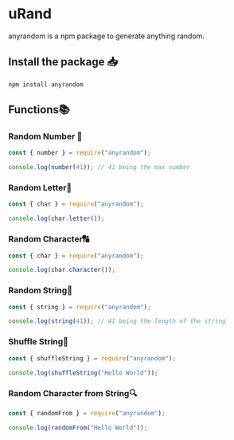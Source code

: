 # uRand

anyrandom is a npm package to generate anything random.

## Install the package 📥

`npm install anyrandom`

## Functions📚

### Random Number 🔢

```javascript
const { number } = require("anyrandom");

console.log(number(41)); // 41 being the max number
```

### Random Letter🔡

```javascript
const { char } = require("anyrandom");

console.log(char.letter());
```

### Random Character🔠

```javascript
const { char } = require("anyrandom");

console.log(char.character());
```

### Random String🧵

```javascript
const { string } = require("anyrandom");

console.log(string(41)); // 41 being the length of the string
```

### Shuffle String🔀

```javascript
const { shuffleString } = require("anyrandom");

console.log(shuffleString("Hello World"));
```

### Random Character from String🔍

```javascript
const { randomFrom } = require("anyrandom");

console.log(randomFrom("Hello World"));
```
